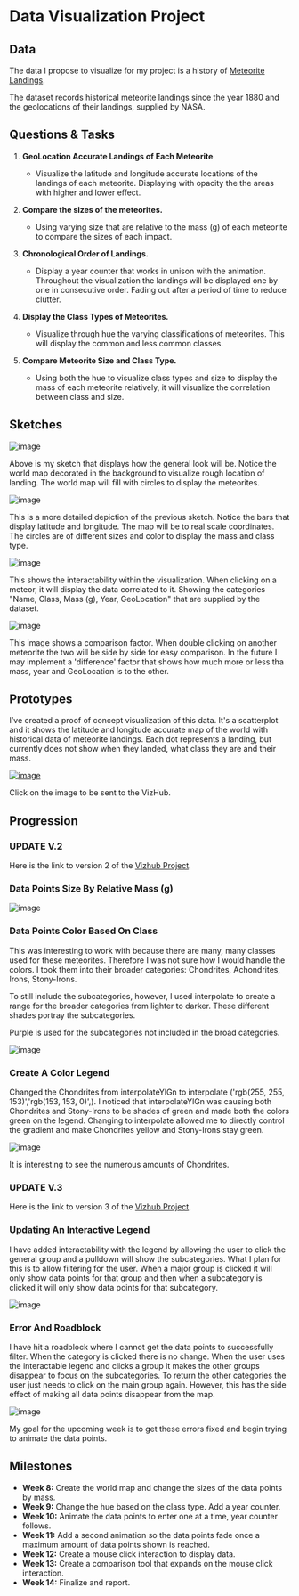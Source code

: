
# Data Visualization Project

## Data

The data I propose to visualize for my project is a history of [Meteorite Landings](https://data.nasa.gov/Space-Science/Meteorite-Landings/gh4g-9sfh/about_data).

The dataset records historical meteorite landings since the year 1880 and the geolocations of their landings, supplied by NASA. 


## Questions & Tasks

1. **GeoLocation Accurate Landings of Each Meteorite**

   - Visualize the latitude and longitude accurate locations of the landings
    of each meteorite. Displaying with opacity the the areas with higher and
    lower effect.

2. **Compare the sizes of the meteorites.**

   - Using varying size that are relative to the mass (g) of each meteorite
     to compare the sizes of each impact.

3. **Chronological Order of Landings.**

   - Display a year counter that works in unison with the animation.
     Throughout the visualization the landings will be displayed
     one by one in consecutive order. Fading out after a period of time
     to reduce clutter.

4. **Display the Class Types of Meteorites.**

   - Visualize through hue the varying classifications of meteorites.
     This will display the common and less common classes.

5. **Compare Meteorite Size and Class Type.**

   - Using both the hue to visualize class types and size to display
     the mass of each meteorite relatively, it will visualize the
     correlation between class and size. 

## Sketches

![image](IMG_6679.jpg)

Above is my sketch that displays how the general look will be. Notice the world map decorated in the background
to visualize rough location of landing. The world map will fill with circles to display the meteorites.

![image](ApplicationFrameHost_C9rAl5h2MM.png)

This is a more detailed depiction of the previous sketch. Notice the bars that display latitude and longitude.
The map will be to real scale coordinates. 
The circles are of different sizes and color to display the mass and class type.

![image](SecondImage.png)

This shows the interactability within the visualization. When clicking on a meteor, it will display the 
data correlated to it. Showing the categories "Name, Class, Mass (g), Year, GeoLocation" that are 
supplied by the dataset.

![image](ThirdImage.png)

This image shows a comparison factor. When double clicking on another meteorite the two will be side 
by side for easy comparison. In the future I may implement a 'difference' factor that shows how much
more or less tha mass, year and GeoLocation is to the other.

## Prototypes

I’ve created a proof of concept visualization of this data. It's a scatterplot and it shows the latitude
and longitude accurate map of the world with historical data of meteorite landings. Each dot represents 
a landing, but currently does not show when they landed, what class they are and their mass.

[![image](Visualization.png)](https://vizhub.com/reddishmatthew/landings-scatterplot)

Click on the image to be sent to the VizHub.

## Progression

### UPDATE V.2

Here is the link to version 2 of the [Vizhub Project](https://vizhub.com/reddishmatthew/projectv2).


### Data Points Size By Relative Mass (g)

![image](UpdateV.1.png)

### Data Points Color Based On Class

This was interesting to work with because there are many, many classes used for these meteorites. 
Therefore I was not sure how I would handle the colors. I took them into their broader categories:
Chondrites, Achondrites, Irons, Stony-Irons. 

To still include the subcategories, however, I used interpolate to create a range for the broader 
categories from lighter to darker. These different shades portray the subcategories. 

Purple is used for the subcategories not included in the broad categories. 

![image](UpdateV.2.png)

### Create A Color Legend

Changed the Chondrites from interpolateYlGn to interpolate ('rgb(255, 255, 153)','rgb(153, 153, 0)',). 
I noticed that interpolateYlGn was causing both Chondrites and Stony-Irons to be shades of green and 
made both the colors green on the legend. Changing to interpolate allowed me to directly control the 
gradient and make Chondrites yellow and Stony-Irons stay green. 

![image](UpdateV.3.png)

It is interesting to see the numerous amounts of Chondrites. 

### UPDATE V.3

Here is the link to version 3 of the [Vizhub Project](https://vizhub.com/reddishmatthew/projectv2).

### Updating An Interactive Legend 

I have added interactability with the legend by allowing the user to click the general group and a pulldown
will show the subcategories. What I plan for this is to allow filtering for the user. When a major group is
clicked it will only show data points for that group and then when a subcategory is clicked it will only
show data points for that subcategory.

![image](UpdateV.3.1.png)

### Error And Roadblock

I have hit a roadblock where I cannot get the data points to successfully filter. When the category is clicked
there is no change. When the user uses the interactable legend and clicks a group it makes the other groups 
disappear to focus on the subcategories. To return the other categories the user just needs to click on the 
main group again. However, this has the side effect of making all data points disappear from the map. 

![image](UpdateV.3.1Error.png)

My goal for the upcoming week is to get these errors fixed and begin trying to animate the data points. 

## Milestones

  -  **Week 8:** Create the world map and change the sizes of the data points by mass.
  -  **Week 9:** Change the hue based on the class type. Add a year counter.
  -  **Week 10:** Animate the data points to enter one at a time, year counter follows.
  -  **Week 11:** Add a second animation so the data points fade once a maximum amount of data points shown is reached.
  -  **Week 12:** Create a mouse click interaction to display data.
  -  **Week 13:** Create a comparison tool that expands on the mouse click interaction.
  -  **Week 14:** Finalize and report.
